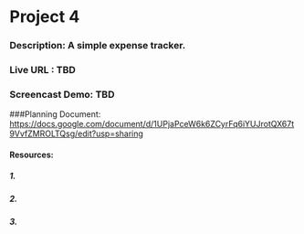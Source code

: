 # Project 4
### Description: A simple expense tracker.
### Live URL : TBD
### Screencast Demo: TBD
###Planning Document: https://docs.google.com/document/d/1UPjaPceW6k6ZCyrFq6iYUJrotQX67t9VvfZMROLTQsg/edit?usp=sharing
#### Resources:
##### 1.
##### 2.
##### 3.
